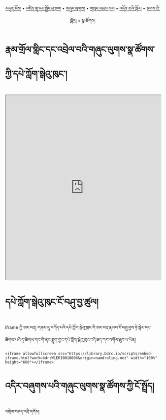 <p align="center">
  <a href="https://bdrc-reader.github.io/namdroling/">མདུན་ངོས།</a> • <a href="https://bdrc-reader.github.io/namdroling/shadra">འཛིན་གྲྭ་དང་སྦྱོང་བྱ་ཁག</a> • <a href="https://bdrc-reader.github.io/namdroling/shunglug">གཞུང་ལུགས།</a>  • <a href="https://bdrc-reader.github.io/namdroling/sungbum">གསུང་འབུམ་ཁག</a> • <a href="https://bdrc-reader.github.io/namdroling/doncha">འདོན་ཆའི་སྐོར།</a> • <a href="https://bdrc-reader.github.io/namdroling/tantra">སྔགས་ཀྱི་སྐོར།</a> • <span>སྣ་ཚོགས།</span></p>


# རྣམ་གྲོལ་གླིང་དང་འབྲེལ་བའི་གཞུང་ལུགས་སྣ་ཚོགས་ཀྱི་དཔེ་ཀློག་སྒེའུ་ཁུང་།

<iframe allowfullscreen src="https://library.bdrc.io/scripts/embed-iframe.html?work=bdr:W1ERI0010006&origin=namdroling.net" width="100%" height="600"></iframe>

<br>

# དཔེ་ཀློག་སྒེའུ་ཁུང་ངོ་བཤུ་བྱ་ཚུལ།

iframe ཀྱི་ཨང་བརྡ། གཤམ་དུ་བཀོད་པའི་དཔེ་ཀློག་སྒེའུ་ཁུང་གི་ཨང་བརྡ་རྣམས་ངོ་བཤུ་བྱས་ཏེ་སྒེར་དང་ཚོགས་པའི་དྲ་ཚིགས་གང་གི་ནང་བླུག་ཀྱང་དཔེ་ཀློག་སྒེའུ་ཁུང་འདི་ཐད་ཀར་བཀོལ་ཐུབ་པ་ཡིན།

```
<iframe allowfullscreen src="https://library.bdrc.io/scripts/embed-iframe.html?work=bdr:W1ERI0010006&origin=namdroling.net" width="100%" height="600"></iframe>
```

# འདིར་བཞུགས་པའི་གཞུང་ལུགས་སྣ་ཚོགས་ཀྱི་ངོ་སྤྲོད།

འགྲེལ་བཤད་འབྲི་དགོས།









